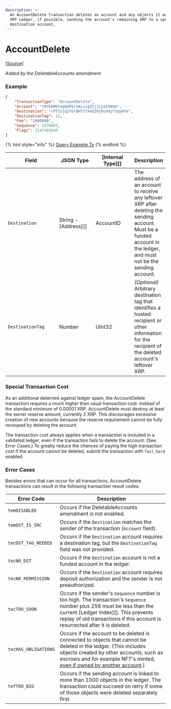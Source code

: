 ```yaml
---
description: >-
  An AccountDelete transaction deletes an account and any objects it owns in the
  XRP Ledger, if possible, sending the account's remaining XRP to a specified
  destination account.
---
```


# AccountDelete

\[[Source](https://github.com/Xahau/xahaud/blob/dev/src/ripple/app/tx/impl/URIToken.cpp)]

_Added by the DeletableAccounts amendment_

### Example

```json
{
    "TransactionType": "AccountDelete",
    "Account": "rWYkbWkCeg8dP6rXALnjgZSjjLyih5NXm",
    "Destination": "rPT1Sjq2YGrBMTttX4GZHjKu9dyfzbpAYe",
    "DestinationTag": 13,
    "Fee": "2000000",
    "Sequence": 2470665,
    "Flags": 2147483648
}
```

{% hint style="info" %}
[Query Example Tx](http://localhost:4000/tx?binary=false\&id=example\_URITokenBurn\&transaction=C53ECF838647FA5A4C780377025FEC7999AB4182590510CA461444B207AB74A9)
{% endhint %}

<table><thead><tr><th width="196">Field</th><th width="138">JSON Type</th><th width="150">[Internal Type][]</th><th>Description</th></tr></thead><tbody><tr><td><code>Destination</code></td><td>String - [Address][]</td><td>AccountID</td><td>The address of an account to receive any leftover XRP after deleting the sending account. Must be a funded account in the ledger, and must not be the sending account.</td></tr><tr><td><code>DestinationTag</code></td><td>Number</td><td>UInt32</td><td><em>(Optional)</em> Arbitrary destination tag that identifies a hosted recipient or other information for the recipient of the deleted account's leftover XRP.</td></tr></tbody></table>

### Special Transaction Cost

As an additional deterrent against ledger spam, the AccountDelete transaction requires a much higher than usual transaction cost: instead of the standard minimum of 0.00001 XRP, AccountDelete must destroy at least the owner reserve amount, currently 2 XRP. This discourages excessive creation of new accounts because the reserve requirement cannot be fully recouped by deleting the account.

The transaction cost always applies when a transaction is included in a validated ledger, even if the transaction fails to delete the account. (See Error Cases.) To greatly reduce the chances of paying the high transaction cost if the account cannot be deleted, submit the transaction with `fail_hard` enabled.

### Error Cases

Besides errors that can occur for all transactions, AccountDelete transactions can result in the following transaction result codes:

| Error Code           | Description                                                                                                                                                                                                                                                                                                                         |
| -------------------- | ----------------------------------------------------------------------------------------------------------------------------------------------------------------------------------------------------------------------------------------------------------------------------------------------------------------------------------- |
| `temDISABLED`        | Occurs if the DeletableAccounts amendment is not enabled.                                                                                                                                                                                                                                                                           |
| `temDST_IS_SRC`      | Occurs if the `Destination` matches the sender of the transaction (`Account` field).                                                                                                                                                                                                                                                |
| `tecDST_TAG_NEEDED`  | Occurs if the `Destination` account requires a destination tag, but the `DestinationTag` field was not provided.                                                                                                                                                                                                                    |
| `tecNO_DST`          | Occurs if the `Destination` account is not a funded account in the ledger.                                                                                                                                                                                                                                                          |
| `tecNO_PERMISSION`   | Occurs if the `Destination` account requires deposit authorization and the sender is not preauthorized.                                                                                                                                                                                                                             |
| `tecTOO_SOON`        | Occurs if the sender's `Sequence` number is too high. The transaction's `Sequence` number plus 256 must be less than the current \[Ledger Index]\[]. This prevents replay of old transactions if this account is resurrected after it is deleted.                                                                                   |
| `tecHAS_OBLIGATIONS` | Occurs if the account to be deleted is connected to objects that cannot be deleted in the ledger. (This includes objects created by other accounts, such as escrows and for example NFT's minted, [even if owned by another account](https://github.com/XRPLF/rippled/blob/develop/src/ripple/app/tx/impl/DeleteAccount.cpp#L197).) |
| `tefTOO_BIG`         | Occurs if the sending account is linked to more than 1000 objects in the ledger. The transaction could succeed on retry if some of those objects were deleted separately first.                                                                                                                                                     |

